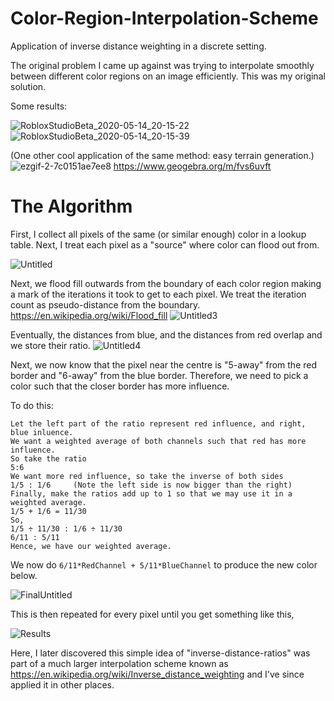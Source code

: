 # Color-Region-Interpolation-Scheme
Application of inverse distance weighting in a discrete setting.

The original problem I came up against was trying to interpolate smoothly between different color regions on an image efficiently.
This was my original solution.

Some results:

![RobloxStudioBeta_2020-05-14_20-15-22](https://user-images.githubusercontent.com/33347703/81976505-8ef8a080-9620-11ea-9aa4-99eb44a16deb.png)
![RobloxStudioBeta_2020-05-14_20-15-39](https://user-images.githubusercontent.com/33347703/81976508-9029cd80-9620-11ea-995b-aeff716a9c29.png)

(One other cool application of the same method: easy terrain generation.)
![ezgif-2-7c0151ae7ee8](https://user-images.githubusercontent.com/33347703/81977449-f2370280-9621-11ea-9f30-211ce75c7e14.gif)
https://www.geogebra.org/m/fvs6uvft

# The Algorithm

First, I collect all pixels of the same (or similar enough) color in a lookup table.
Next, I treat each pixel as a "source" where color can flood out from.

![Untitled](https://user-images.githubusercontent.com/33347703/81981891-d6832a80-9628-11ea-9ca1-ec021496d0d9.png)

Next, we flood fill outwards from the boundary of each color region making a mark of the iterations it took to get to each pixel. We treat the iteration count as pseudo-distance from the boundary. https://en.wikipedia.org/wiki/Flood_fill
![Untitled3](https://user-images.githubusercontent.com/33347703/81981886-d551fd80-9628-11ea-9255-301b98d53092.png)

Eventually, the distances from blue, and the distances from red overlap and we store their ratio.
![Untitled4](https://user-images.githubusercontent.com/33347703/81981893-d6832a80-9628-11ea-921b-a68836213acd.png)

Next, we now know that the pixel near the centre is "5-away" from the red border and "6-away" from the blue border.
Therefore, we need to pick a color such that the closer border has more influence.

To do this:
```
Let the left part of the ratio represent red influence, and right, blue inluence.
We want a weighted average of both channels such that red has more influence.
So take the ratio        
5:6
We want more red influence, so take the inverse of both sides
1/5 : 1/6     (Note the left side is now bigger than the right)
Finally, make the ratios add up to 1 so that we may use it in a weighted average.
1/5 + 1/6 = 11/30
So,
1/5 ÷ 11/30 : 1/6 ÷ 11/30
6/11 : 5/11
Hence, we have our weighted average.
```

We now do ``6/11*RedChannel + 5/11*BlueChannel`` to produce the new color below.

![FinalUntitled](https://user-images.githubusercontent.com/33347703/81982529-e3ece480-9629-11ea-9ef8-c7397939b114.png)

This is then repeated for every pixel until you get something like this,

![Results](https://user-images.githubusercontent.com/33347703/81984570-e13fbe80-962c-11ea-94ac-0f1adc225171.png)

Here, I later discovered this simple idea of "inverse-distance-ratios" was part of a much larger interpolation scheme known as https://en.wikipedia.org/wiki/Inverse_distance_weighting and I've since applied it in other places.

